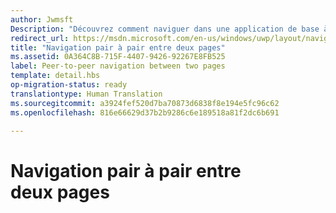 ```yaml
---
author: Jwmsft
Description: "Découvrez comment naviguer dans une application de base à deux pages pair à pair de la plateforme Windows universelle (UWP)."
redirect_url: https://msdn.microsoft.com/en-us/windows/uwp/layout/navigate-between-two-pages
title: "Navigation pair à pair entre deux pages"
ms.assetid: 0A364C8B-715F-4407-9426-92267E8FB525
label: Peer-to-peer navigation between two pages
template: detail.hbs
op-migration-status: ready
translationtype: Human Translation
ms.sourcegitcommit: a3924fef520d7ba70873d6838f8e194e5fc96c62
ms.openlocfilehash: 816e66629d37b2b9286c6e189518a81f2dc6b691

---
```


# <a name="peer-to-peer-navigation-between-two-pages"></a>Navigation pair à pair entre deux pages

<link rel="stylesheet" href="https://az835927.vo.msecnd.net/sites/uwp/Resources/css/custom.css">







<!--HONumber=Dec16_HO2-->


